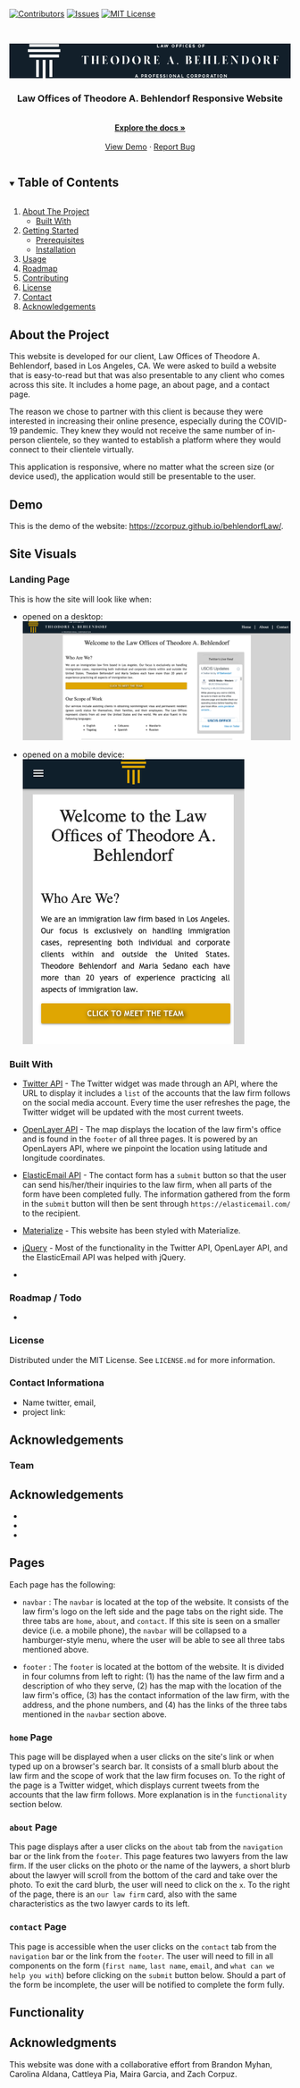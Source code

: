 [![Contributors][contributors-shield]][contributors-url]
[![Issues][issues-shield]][issues-url]
[![MIT License][license-shield]][license-url]

<br />
<p align="center">
  <a href="https://github.com/github_username/repo_name">
    <img src="images/navBarLogo.png" alt="Logo">
  </a>

  <h3 align="center">Law Offices of Theodore A. Behlendorf Responsive Website</h3>

  <p align="center">
    <br />
    <a href="https://github.com/zcorpuz/behlendorofLaw"><strong>Explore the docs »</strong></a>
    <br />
    <br />
    <a href="https://github.com/zcorpuz/behlendorofLaw">View Demo</a>
    ·
    <a href="https://github.com/zcorpuz/behlendorofLaw/issues">Report Bug</a>
  </p>
</p>

<details open="open">
  <summary><h2 style="display: inline-block">Table of Contents</h2></summary>
  <ol>
    <li>
      <a href="#about-the-project">About The Project</a>
      <ul>
        <li><a href="#built-with">Built With</a></li>
      </ul>
    </li>
    <li>
      <a href="#getting-started">Getting Started</a>
      <ul>
        <li><a href="#prerequisites">Prerequisites</a></li>
        <li><a href="#installation">Installation</a></li>
      </ul>
    </li>
    <li><a href="#usage">Usage</a></li>
    <li><a href="#roadmap">Roadmap</a></li>
    <li><a href="#contributing">Contributing</a></li>
    <li><a href="#license">License</a></li>
    <li><a href="#contact">Contact</a></li>
    <li><a href="#acknowledgements">Acknowledgements</a></li>
  </ol>
</details>


## About the Project
This website is developed for our client, Law Offices of Theodore A. Behlendorf, based in Los Angeles, CA. We were asked to build a website that is easy-to-read but that was also presentable to any client who comes across this site. It includes a home page, an about page, and a contact page. 

The reason we chose to partner with this client is because they were interested in increasing their online presence, especially during the COVID-19 pandemic. They knew they would not receive the same number of in-person clientele, so they wanted to establish a platform where they would connect to their clientele virtually. 

This application is responsive, where no matter what the screen size (or device used), the application would still be presentable to the user. 


## Demo
This is the demo of the website: https://zcorpuz.github.io/behlendorfLaw/.


## Site Visuals

### Landing Page
This is how the site will look like when:

* opened on a desktop:
![Law Office Website in Desktop Form](/images/law-desktop.png)

* opened on a mobile device:
![Law Office Website in Mobile Form](/images/law-mobile.png)


### Built With 
* [Twitter API]() - The Twitter widget was made through an API, where the URL to display it includes a `list` of the accounts that the law firm follows on the social media account. Every time the user refreshes the page, the Twitter widget will be updated with the most current tweets.  

* [OpenLayer API]() - The map displays the location of the law firm's office and is found in the `footer` of all three pages. It is powered by an OpenLayers API, where we pinpoint the location using latitude and longitude coordinates. 

* [ElasticEmail API]() - The contact form has a `submit` button so that the user can send his/her/their inquiries to the law firm, when all parts of the form have been completed fully. The information gathered from the form in the `submit` button will then be sent through `https://elasticemail.com/` to the recipient. 

* [Materialize]() - This website has been styled with Materialize. 
* [jQuery]() - Most of the functionality in the Twitter API, OpenLayer API, and the ElasticEmail API was helped with jQuery. 
* []()



### Roadmap / Todo
*



### License
Distributed under the MIT License. See `LICENSE.md` for more information.


### Contact Informationa
 - Name twitter, email, 
 - project link: 

 Acknowledgements
 - 


### Team



## Acknowledgements

* []()
* []()
* []()


## Pages

Each page has the following: 

- `navbar` : The `navbar` is located at the top of the website. It consists of the law firm's logo on the left side and the page tabs on the right side. The three tabs are `home`, `about`, and `contact`. If this site is seen on a smaller device (i.e. a mobile phone), the `navbar` will be collapsed to a hamburger-style menu, where the user will be able to see all three tabs mentioned above. 

- `footer` : The `footer` is located at the bottom of the website. It is divided in four columns from left to right: (1) has the name of the law firm and a description of who they serve, (2) has the map with the location of the law firm's office, (3) has the contact information of the law firm, with the address, and the phone numbers, and (4) has the links of the three tabs mentioned in the `navbar` section above. 

### `home` Page

This page will be displayed when a user clicks on the site's link or when typed up on a browser's search bar. It consists of a small blurb about the law firm and the scope of work that the law firm focuses on. To the right of the page is a Twitter widget, which displays current tweets from the accounts that the law firm follows. More explanation is in the `functionality` section below. 

### `about` Page

This page displays after a user clicks on the `about` tab from the `navigation` bar or the link from the `footer`. This page features two lawyers from the law firm. If the user clicks on the photo or the name of the laywers, a short blurb about the lawyer will scroll from the bottom of the card and take over the photo. To exit the card blurb, the user will need to click on the `x`. To the right of the page, there is an `our law firm` card, also with the same characteristics as the two lawyer cards to its left. 

### `contact` Page

This page is accessible when the user clicks on the `contact` tab from the `navigation` bar or the link from the `footer`. The user will need to fill in all components on the form (`first name`, `last name`, `email`, and `what can we help you with`) before clicking on the `submit` button below. Should a part of the form be incomplete, the user will be notified to complete the form fully. 


## Functionality



## Acknowledgments
This website was done with a collaborative effort from Brandon Myhan, Carolina Aldana, Cattleya Pia, Maira Garcia, and Zach Corpuz.


[contributors-shield]: https://img.shields.io/github/contributors/zcorpuz/behlendorfLaw.svg?style=for-the-badge
[contributors-url]: https://github.com/zcorpuz/behlendorfLaw/graphs/contributors
[issues-shield]: https://img.shields.io/github/issues/zcorpuz/behlendorfLaw.svg?style=for-the-badge
[issues-url]: https://github.com/zcorpuz/behlendorfLaw/issues
[license-shield]: https://img.shields.io/github/license/zcorpuz/behlendorfLaw.svg?style=for-the-badge
[license-url]: https://github.com/zcorpuz/behlendorfLaw/blob/master/LICENSE.md
